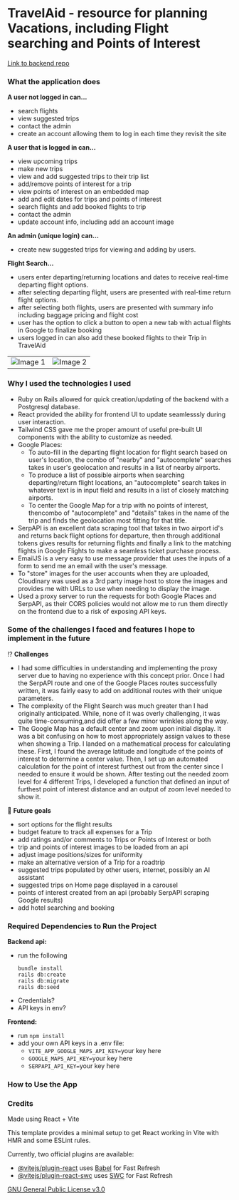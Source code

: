 # TravelAid - resource for planning Vacations, including Flight searching and Points of Interest
[Link to backend repo](https://github.com/justinmmorgan21/vacation-planner-api)
### What the application does

**A user not logged in can...**
- search flights
- view suggested trips
- contact the admin
- create an account allowing them to log in each time they revisit the site

**A user that is logged in can...**
- view upcoming trips
- make new trips
- view and add suggested trips to their trip list
- add/remove points of interest for a trip
- view points of interest on an embedded map
- add and edit dates for trips and points of interest
- search flights and add booked flights to trip
- contact the admin
- update account info, including add an account image

**An admin (unique login) can...**
- create new suggested trips for viewing and adding by users.

**Flight Search...**
- users enter departing/returning locations and dates to receive real-time departing flight options.
- after selecting departing flight, users are presented with real-time return flight options.
- after selecting both flights, users are presented with summary info including baggage pricing and flight cost
- user has the option to click a button to open a new tab with actual flights in Google to finalize booking
- users logged in can also add these booked flights to their Trip in TravelAid

<table>
  <tr>
    <td><img src="https://github.com/user-attachments/assets/f18f09cd-5ca6-4477-bc5c-9b20b7bb9392" alt="Image 1" /></td>
    <td><img src="https://github.com/user-attachments/assets/59d30e58-be9f-4a64-a632-a263f66410ad" alt="Image 2" /></td>
  </tr>
</table>

### Why I used the technologies I used

- Ruby on Rails allowed for quick creation/updating of the backend with a Postgresql database.
- React provided the ability for frontend UI to update seamlesssly during user interaction.
- Tailwind CSS gave me the proper amount of useful pre-built UI components with the ability to customize as needed.
- Google Places:
  - To auto-fill in the departing flight location for flight search based on user's location, the combo of "nearby" and "autocomplete" searches takes in user's geolocation and results in a list of nearby airports.
  - To produce a list of possible airports when searching departing/return flight locations, an "autocomplete" search takes in whatever text is in input field and results in a list of closely matching airports.
  - To center the Google Map for a trip with no points of interest, thencombo of "autocomplete" and "details" takes in the name of the trip and finds the geolocation most fitting for that title.
- SerpAPI is an excellent data scraping tool that takes in two airport id's and returns back flight options for departure, then through additional tokens gives results for returning flights and finally a link to the matching flights in Google Flights to make a seamless ticket purchase process.
- EmailJS is a very easy to use message provider that uses the inputs of a form to send me an email with the user's message.
- To "store" images for the user accounts when they are uploaded, Cloudinary was used as a 3rd party image host to store the images and provides me with URLs to use when needing to display the image.
- Used a proxy server to run the requests for both Google Places and SerpAPI, as their CORS policies would not allow me to run them directly on the frontend due to a risk of exposing API keys.

### Some of the challenges I faced and features I hope to implement in the future

:interrobang: **Challenges**
- I had some difficulties in understanding and implementing the proxy server due to having no experience with this concept prior. Once I had the SerpAPI route and one of the Google Places routes successfully written, it was fairly easy to add on additional routes with their unique parameters.
- The complexity of the Flight Search was much greater than I had originally anticipated. While, none of it was overly challenging, it was quite time-consuming,and did offer a few minor wrinkles along the way.
- The Google Map has a default center and zoom upon initial display. It was a bit confusing on how to most appropriately assign values to these when showing a Trip. I landed on a mathematical process for calculating these. First, I found the average latitude and longitude of the points of interest to determine a center value. Then, I set up an automated calculation for the point of interest furthest out from the center since I needed to ensure it would be shown. After testing out the needed zoom level for 4 different Trips, I developed a function that defined an input of furthest point of interest distance and an output of zoom level needed to show it.

:dart: **Future goals** 
- sort options for the flight results
- budget feature to track all expenses for a Trip
- add ratings and/or comments to Trips or Points of Interest or both
- trip and points of interest images to be loaded from an api
- adjust image positions/sizes for uniformity
- make an alternative version of a Trip for a roadtrip
- suggested trips populated by other users, internet, possibly an AI assistant
- suggested trips on Home page displayed in a carousel
- points of interest created from an api (probably SerpAPI scraping Google results)
- add hotel searching and booking

### Required Dependencies to Run the Project

**Backend api:**
- run the following
  ```
  bundle install
  rails db:create
  rails db:migrate
  rails db:seed
  ```
- Credentials?
- API keys in env?

**Frontend:**
- run `npm install`
- add your own API keys in a .env file:
  - `VITE_APP_GOOGLE_MAPS_API_KEY=`your key here
  - `GOOGLE_MAPS_API_KEY=`your key here
  - `SERPAPI_API_KEY=`your key here

### How to Use the App


### Credits

Made using
React + Vite

This template provides a minimal setup to get React working in Vite with HMR and some ESLint rules.

Currently, two official plugins are available:

- [@vitejs/plugin-react](https://github.com/vitejs/vite-plugin-react/blob/main/packages/plugin-react/README.md) uses [Babel](https://babeljs.io/) for Fast Refresh
- [@vitejs/plugin-react-swc](https://github.com/vitejs/vite-plugin-react-swc) uses [SWC](https://swc.rs/) for Fast Refresh

[GNU General Public License v3.0](LICENSE)

